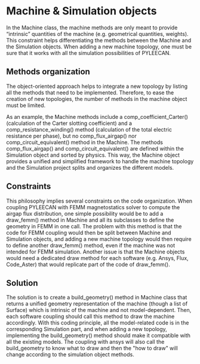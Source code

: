
Machine & Simulation objects
============================

In the Machine class, the machine methods are only meant to provide
“intrinsic” quantities of the machine (e.g. geometrical quantities,
weights). This constraint helps differentiating the methods between the
Machine and the Simulation objects. When adding a new machine topology,
one must be sure that it works with all the simulation possibilities of
PYLEECAN.

Methods organization
--------------------

The object-oriented approach helps to integrate a new topology by
listing all the methods that need to be implemented. Therefore, to ease
the creation of new topologies, the number of methods in the machine
object must be limited.

As an example, the Machine methods include a comp_coefficient_Carter()
(calculation of the Carter slotting coefficient) and a
comp_resistance_winding() method (calculation of the total electric
resistance per phase), but no comp_flux_airgap() nor
comp_circuit_equivalent() method in the Machine. The methods
comp_flux_airgap() and comp_circuit_equivalent() are defined within
the Simulation object and sorted by physics. This way, the Machine
object provides a unified and simplified framework to handle the machine
topology and the Simulation project splits and organizes the different
models.

Constraints
-----------

This philosophy implies several constraints on the code organization.
When coupling PYLEECAN with FEMM magnetostatics solver to compute the
airgap flux distribution, one simple possibility would be to add a
draw_femm() method in Machine and all its subclasses to define the
geometry in FEMM in one call. The problem with this method is that the
code for FEMM coupling would then be split between Machine and
Simulation objects, and adding a new machine topology would then require
to define another draw_femm() method, even if the machine was not
intended for FEMM simulation. Another issue is that the Machine objects
would need a dedicated draw method for each software (e.g. Ansys, Flux,
Code_Aster) that would replicate part of the code of draw_femm().

Solution
--------

The solution is to create a build_geometry() method in Machine class
that returns a unified geometry representation of the machine (though a
list of Surface) which is intrinsic of the machine and not
model-dependent. Then, each software coupling should call this method to
draw the machine accordingly. With this coding principle, all the
model-related code is in the corresponding Simulation part, and when
adding a new topology, implementing the build_geometry() method should
make it compatible with all the existing models. The coupling with ansys
will also call the build_geometry to know what to draw and then the
"how to draw" will change according to the simulation object methods.
